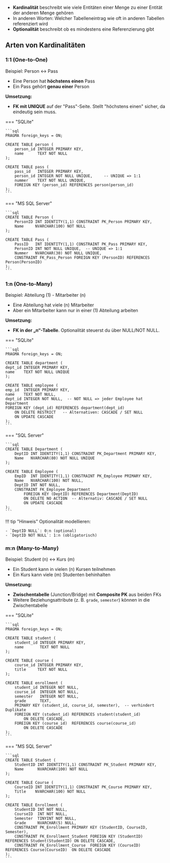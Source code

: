 

- **Kardinalität** beschreibt wie viele Entitäten einer Menge zu einer Entität der anderen Menge gehören
- In anderen Worten: Welcher Tabelleneintrag wie oft in anderen Tabellen referenziert wird 
- **Optionalität** beschreibt ob es mindestens eine Referenzierung gibt


## Arten von Kardinalitäten

### 1:1 (One-to-One)

Beispiel: Person <-> Pass

- Eine Person hat **höchstens einen** Pass
- Ein Pass gehört **genau einer** Person

**Umsetzung:**

- **FK mit UNIQUE** auf der "Pass"-Seite. Stellt "höchstens einen" sicher, da eindeutig sein muss.

=== "SQLite"

    ```sql
    PRAGMA foreign_keys = ON;

    CREATE TABLE person (
        person_id INTEGER PRIMARY KEY,
        name      TEXT NOT NULL
    );

    CREATE TABLE pass (
        pass_id   INTEGER PRIMARY KEY,
        person_id INTEGER NOT NULL UNIQUE,     -- UNIQUE => 1:1
        nummer    TEXT NOT NULL UNIQUE,
        FOREIGN KEY (person_id) REFERENCES person(person_id)
    );
    ```
=== "MS SQL Server"

    ```sql
    CREATE TABLE Person (
        PersonID INT IDENTITY(1,1) CONSTRAINT PK_Person PRIMARY KEY,
        Name     NVARCHAR(100) NOT NULL
    );

    CREATE TABLE Pass (
        PassID   INT IDENTITY(1,1) CONSTRAINT PK_Pass PRIMARY KEY,
        PersonID INT NOT NULL UNIQUE,  -- UNIQUE => 1:1
        Nummer   NVARCHAR(30) NOT NULL UNIQUE,
        CONSTRAINT FK_Pass_Person FOREIGN KEY (PersonID) REFERENCES Person(PersonID)
    );
    ```
    
### 1:n (One-to-Many)

Beispiel: Abteilung (1) - Mitarbeiter (n)

- Eine Abteilung hat viele (n) Mitarbeiter
- Aber ein Mitarbeiter kann nur in einer (1) Abteilung arbeiten

**Umsetzung:**

- **FK in der „n“-Tabelle**. Optionalität steuerst du über NULL/NOT NULL.

=== "SQLite"

    ```sql
    PRAGMA foreign_keys = ON;

    CREATE TABLE department (
    dept_id INTEGER PRIMARY KEY,
    name    TEXT NOT NULL UNIQUE
    );

    CREATE TABLE employee (
    emp_id  INTEGER PRIMARY KEY,
    name    TEXT NOT NULL,
    dept_id INTEGER NOT NULL,  -- NOT NULL => jeder Employee hat Department
    FOREIGN KEY (dept_id) REFERENCES department(dept_id)
        ON DELETE RESTRICT   -- Alternativen: CASCADE / SET NULL
        ON UPDATE CASCADE
    );
    ```
=== "SQL Server"

    ```sql
    CREATE TABLE Department (
        DeptID INT IDENTITY(1,1) CONSTRAINT PK_Department PRIMARY KEY,
        Name   NVARCHAR(80) NOT NULL UNIQUE
    );

    CREATE TABLE Employee (
        EmpID  INT IDENTITY(1,1) CONSTRAINT PK_Employee PRIMARY KEY,
        Name   NVARCHAR(100) NOT NULL,
        DeptID INT NOT NULL,
        CONSTRAINT FK_Employee_Department
            FOREIGN KEY (DeptID) REFERENCES Department(DeptID)
            ON DELETE NO ACTION  -- Alternativ: CASCADE / SET NULL
            ON UPDATE CASCADE
    );
    ```

!!! tip "Hinweis"
    Optionalität modellieren:

    - `DeptID NULL`: 0:n (optional)
    - `DeptID NOT NULL`: 1:n (obligatorisch) 

### m:n (Many-to-Many)

Beispiel: Student (n) <-> Kurs (m)

- Ein Student kann in vielen (n) Kursen teilnehmen
- Ein Kurs kann viele (m) Studenten behinhalten

**Umsetzung:**

- **Zwischentabelle** (Junction/Bridge) mit **Composite PK** aus beiden FKs
- Weitere Beziehungsattribute (z. B. `grade`, `semester`) können in die Zwischentabelle

=== "SQLite"

    ```sql
    PRAGMA foreign_keys = ON;

    CREATE TABLE student (
        student_id INTEGER PRIMARY KEY,
        name       TEXT NOT NULL
    );

    CREATE TABLE course (
        course_id INTEGER PRIMARY KEY,
        title     TEXT NOT NULL
    );

    CREATE TABLE enrollment (
        student_id INTEGER NOT NULL,
        course_id  INTEGER NOT NULL,
        semester   INTEGER NOT NULL,
        grade      TEXT,
        PRIMARY KEY (student_id, course_id, semester),  -- verhindert Duplikate
        FOREIGN KEY (student_id) REFERENCES student(student_id)
            ON DELETE CASCADE,
        FOREIGN KEY (course_id)  REFERENCES course(course_id)
            ON DELETE CASCADE
    );
    ```

=== "MS SQL Server"

    ```sql
    CREATE TABLE Student (
        StudentID INT IDENTITY(1,1) CONSTRAINT PK_Student PRIMARY KEY,
        Name      NVARCHAR(100) NOT NULL
    );

    CREATE TABLE Course (
        CourseID INT IDENTITY(1,1) CONSTRAINT PK_Course PRIMARY KEY,
        Title    NVARCHAR(100) NOT NULL
    );

    CREATE TABLE Enrollment (
        StudentID INT NOT NULL,
        CourseID  INT NOT NULL,
        Semester  TINYINT NOT NULL,
        Grade     NVARCHAR(5) NULL,
        CONSTRAINT PK_Enrollment PRIMARY KEY (StudentID, CourseID, Semester),
        CONSTRAINT FK_Enrollment_Student FOREIGN KEY (StudentID) REFERENCES Student(StudentID) ON DELETE CASCADE,
        CONSTRAINT FK_Enrollment_Course  FOREIGN KEY (CourseID)  REFERENCES Course(CourseID)  ON DELETE CASCADE
    );
    ```
    